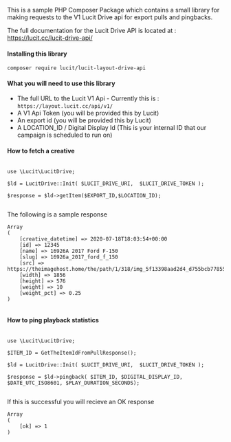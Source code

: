 This is a sample PHP Composer Package which contains a small library for making requests to the V1 Lucit Drive api for export pulls and pingbacks.

The full documentation for the Lucit Drive API is located at : https://lucit.cc/lucit-drive-api/

#### Installing this library
```
composer require lucit/lucit-layout-drive-api
````

#### What you will need to use this library
- The full URL to the Lucit V1 Api - Currently this is : `https://layout.lucit.cc/api/v1/`
- A V1 Api Token (you will be provided this by Lucit)
- An export id (you will be provided this by Lucit)
- A LOCATION_ID / Digital Display Id (This is your internal ID that our campaign is scheduled to run on)

#### How to fetch a creative

```

use \Lucit\LucitDrive;

$ld = LucitDrive::Init( $LUCIT_DRIVE_URI,  $LUCIT_DRIVE_TOKEN );

$response = $ld->getItem($EXPORT_ID,$LOCATION_ID);


```

The following is a sample response

```
Array
(
    [creative_datetime] => 2020-07-18T18:03:54+00:00
    [id] => 12345
    [name] => 16926A 2017 Ford F-150
    [slug] => 16926a_2017_ford_f_150
    [src] => https://theimagehost.home/the/path/1/318/img_5f13398aad2d4_d755bcb77855ce7ef665.png
    [width] => 1856
    [height] => 576
    [weight] => 10
    [weight_pct] => 0.25
)


```


#### How to ping playback statistics

```

use \Lucit\LucitDrive;

$ITEM_ID = GetTheItemIdFromPullResponse();

$ld = LucitDrive::Init( $LUCIT_DRIVE_URI,  $LUCIT_DRIVE_TOKEN );

$response = $ld->pingback( $ITEM_ID, $DIGITAL_DISPLAY_ID, $DATE_UTC_ISO8601, $PLAY_DURATION_SECONDS);


```

If this is successful you will recieve an OK response
```
Array
(
    [ok] => 1
)
```
